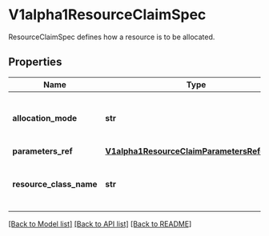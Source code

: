 # V1alpha1ResourceClaimSpec

ResourceClaimSpec defines how a resource is to be allocated.

## Properties
Name | Type | Description | Notes
------------ | ------------- | ------------- | -------------
**allocation_mode** | **str** | Allocation can start immediately or when a Pod wants to use the resource. \&quot;WaitForFirstConsumer\&quot; is the default. | [optional] 
**parameters_ref** | [**V1alpha1ResourceClaimParametersReference**](V1alpha1ResourceClaimParametersReference.md) |  | [optional] 
**resource_class_name** | **str** | ResourceClassName references the driver and additional parameters via the name of a ResourceClass that was created as part of the driver deployment. | 

[[Back to Model list]](../README.md#documentation-for-models) [[Back to API list]](../README.md#documentation-for-api-endpoints) [[Back to README]](../README.md)


